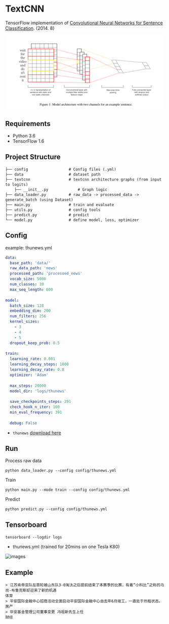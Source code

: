 # TextCNN

TensorFlow implementation of [Convolutional Neural Networks for Sentence Classification](https://arxiv.org/pdf/1408.5882.pdf). (2014. 8)

![images](images/architecture.png)

## Requirements

- Python 3.6
- TensorFlow 1.6


## Project Structure


    ├── config                  # Config files (.yml)
    ├── data                    # dataset path
    ├── textcnn                 # textcnn architecture graphs (from input to logits)
        ├── __init__.py             # Graph logic
    ├── data_loader.py          # raw_data -> processed_data -> generate_batch (using Dataset)
    ├── main.py                 # train and evaluate
    ├── utils.py                # config tools 
    ├── predict.py              # predict
    └── model.py                # define model, loss, optimizer
    

## Config

example: thunews.yml

```yml
data:
  base_path: 'data/'
  raw_data_path: 'news'
  processed_path: 'processed_news'
  vocab_size: 5000
  num_classes: 10
  max_seq_length: 600

model:
  batch_size: 128
  embedding_dim: 200
  num_filters: 256
  kernel_sizes:
    - 3
    - 4
    - 5
  dropout_keep_prob: 0.5

train:
  learning_rate: 0.001
  learning_decay_steps: 1000
  learning_decay_rate: 0.8
  optimizer: 'Adam'

  max_steps: 20000
  model_dir: 'logs/thunews'

  save_checkpoints_steps: 391
  check_hook_n_iter: 100
  min_eval_frequency: 391

  debug: False
```

* `thunews` [download here](http://thuctc.thunlp.org/)

## Run

Process raw data

```
python data_loader.py --config config/thunews.yml
```

Train

```
python main.py --mode train --config config/thunews.yml
```

Predict

```
python predict.py --config config/thunews.yml
```


## Tensorboard

```tensorboard --logdir logs```

- thunews.yml (trained for 20mins on one Tesla K80)

![images](images/loss.png)


## Example

```
> 江苏肯帝亚队在首轮被山东队3-0淘汰之后提前结束了本赛季的比赛，有着“小科比”之称的马尚-布鲁克斯却迎来了新的机遇
体育
> 平安国际金融中心招商活动全面启动平安国际金融中心自去年6月竣工，一直处于热租状态。
房产
> 华安基金管理公司董事变更 冯祖新先生上任
财经
```


